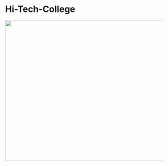 # Hi-Tech-College

<img src="https://archive.nptel.ac.in/content/college_assets/college_logo/4356_logo.png" width="800" height="450">
